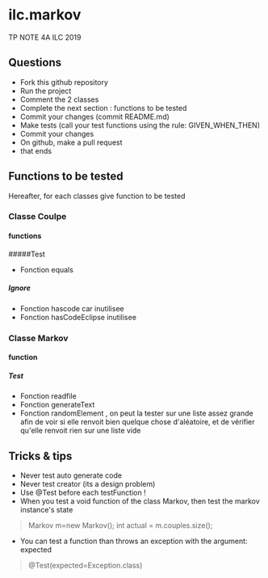 # ilc.markov
TP NOTE 4A ILC 2019

## Questions
- Fork this github repository
- Run the project
- Comment the 2 classes
- Complete the next section : functions to be tested
- Commit your changes (commit README.md)
- Make tests (call your test functions using the rule: GIVEN_WHEN_THEN) 
- Commit your changes
- On github, make a pull request 
- that ends

## Functions to be tested
Hereafter, for each classes give function to be tested 

### Classe Coulpe
#### functions 
#####Test
- Fonction equals
##### Ignore
- Fonction hascode car inutilisee 
- Fonction hasCodeEclipse inutilisee

### Classe Markov
#### function
##### Test
- Fonction readfile 
- Fonction generateText
- Fonction randomElement , on peut la tester sur une liste assez grande afin de voir si elle renvoit bien
	quelque chose d'aléatoire, et de vérifier qu'elle renvoit rien sur une liste vide

## Tricks & tips

- Never test auto generate code
- Never test creator (its a design problem)
- Use @Test before each testFunction !
- When you test a void function of the class Markov, then test the markov instance's state
> Markov m=new Markov();
> int actual = m.couples.size();
- You can test a function than throws an exception with the argument: expected
> @Test(expected=Exception.class)